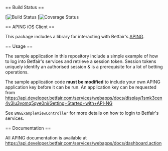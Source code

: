 == Build Status ==

[![Build Status](https://travis-ci.org/betfair/aping-ios-sdk.svg?branch=master)
[![Coverage Status](https://img.shields.io/coveralls/betfair/aping-ios-sdk.svg)

== APING iOS Client ==

This package includes a library for interacting with Betfair's [APING](https://api.developer.betfair.com/services/webapps/docs/display/1smk3cen4v3lu3yomq5qye0ni/API-NG+Overview).

== Usage ==

The sample application in this repository include a simple example of how to log into Betfair's services and retrieve a session token. Session tokens uniquely identify an authorised session & is a prerequisite for a lot of betting operations.

The sample application code **must be modified** to include your own APING application key before it can be run.
An application key can be requested from https://api.developer.betfair.com/services/webapps/docs/display/1smk3cen4v3lu3yomq5qye0ni/Getting+Started+with+API-NG

See `BNGExampleViewController` for more details on how to login to Betfair's services.

== Documentation ==

All APING documentation is available at https://api.developer.betfair.com/services/webapps/docs/dashboard.action
